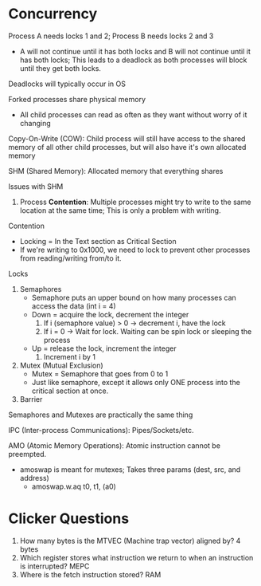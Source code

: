 # Concurrency
Process A needs locks 1 and 2; Process B needs locks 2 and 3
- A will not continue until it has both locks and B will not continue until it has both locks; This leads to a deadlock as both processes will block until they get both locks.

Deadlocks will typically occur in OS

Forked processes share physical memory
- All child processes can read as often as they want without worry of it changing

Copy-On-Write (COW): Child process will still have access to the shared memory of all other child processes, but will also have it's own allocated memory

SHM (Shared Memory): Allocated memory that everything shares

Issues with SHM
1) Process **Contention**: Multiple processes might try to write to the same location at the same time; This is only a problem with writing.

Contention
- Locking = In the Text section as Critical Section
- If we're writing to 0x1000, we need to lock to prevent other processes from reading/writing from/to it.

Locks
1) Semaphores
   - Semaphore puts an upper bound on how many processes can access the data (int i = 4)
   - Down = acquire the lock, decrement the integer
        1) If i (semaphore value) > 0 -> decrement i, have the lock
        2) If i = 0 -> Wait for lock. Waiting can be spin lock or sleeping the process
   - Up = release the lock, increment the integer
        1) Increment i by 1
2) Mutex (Mutual Exclusion)
   - Mutex = Semaphore that goes from 0 to 1
   - Just like semaphore, except it allows only ONE process into the critical section at once.
3) Barrier

Semaphores and Mutexes are practically the same thing

IPC (Inter-process Communications): Pipes/Sockets/etc.

AMO (Atomic Memory Operations): Atomic instruction cannot be preempted.
- amoswap is meant for mutexes; Takes three params (dest, src, and address)
  - amoswap.w.aq t0, t1, (a0)

# Clicker Questions
1) How many bytes is the MTVEC (Machine trap vector) aligned by? 4 bytes
2) Which register stores what instruction we return to when an instruction is interrupted? MEPC
3) Where is the fetch instruction stored? RAM
